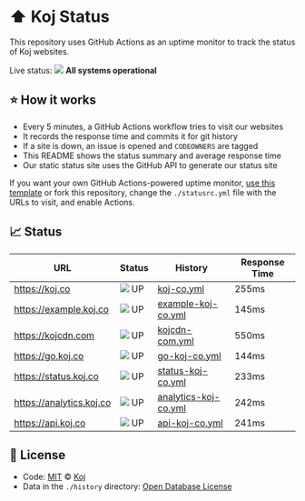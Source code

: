 # ⬆️ Koj Status

This repository uses GitHub Actions as an uptime monitor to track the status of Koj websites.

Live status: <!--live status--> ![](https://via.placeholder.com/10/2ecc71/000000?text=+) **All systems operational**

## ⭐ How it works

- Every 5 minutes, a GitHub Actions workflow tries to visit our websites
- It records the response time and commits it for git history
- If a site is down, an issue is opened and `CODEOWNERS` are tagged
- This README shows the status summary and average response time
- Our static status site uses the GitHub API to generate our status site

If you want your own GitHub Actions-powered uptime monitor, [use this template](https://docs.github.com/en/github/creating-cloning-and-archiving-repositories/creating-a-repository-from-a-template) or fork this repository, change the `./statusrc.yml` file with the URLs to visit, and enable Actions.

## 📈 Status

<!--start: status pages-->

| URL | Status | History | Response Time |
| --- | ------ | ------- | ------------- |
| https://koj.co | ![](https://via.placeholder.com/10/2ecc71/000000?text=+) UP | [koj-co.yml](https://github.com/koj-co/status/commits/master/history/koj-co.yml) | 255ms |
| https://example.koj.co | ![](https://via.placeholder.com/10/2ecc71/000000?text=+) UP | [example-koj-co.yml](https://github.com/koj-co/status/commits/master/history/example-koj-co.yml) | 145ms |
| https://kojcdn.com | ![](https://via.placeholder.com/10/2ecc71/000000?text=+) UP | [kojcdn-com.yml](https://github.com/koj-co/status/commits/master/history/kojcdn-com.yml) | 550ms |
| https://go.koj.co | ![](https://via.placeholder.com/10/2ecc71/000000?text=+) UP | [go-koj-co.yml](https://github.com/koj-co/status/commits/master/history/go-koj-co.yml) | 144ms |
| https://status.koj.co | ![](https://via.placeholder.com/10/2ecc71/000000?text=+) UP | [status-koj-co.yml](https://github.com/koj-co/status/commits/master/history/status-koj-co.yml) | 233ms |
| https://analytics.koj.co | ![](https://via.placeholder.com/10/2ecc71/000000?text=+) UP | [analytics-koj-co.yml](https://github.com/koj-co/status/commits/master/history/analytics-koj-co.yml) | 242ms |
| https://api.koj.co | ![](https://via.placeholder.com/10/2ecc71/000000?text=+) UP | [api-koj-co.yml](https://github.com/koj-co/status/commits/master/history/api-koj-co.yml) | 241ms |

<!--end: status pages-->

## 📄 License

- Code: [MIT](./LICENSE) © [Koj](https://koj.co)
- Data in the `./history` directory: [Open Database License](https://opendatacommons.org/licenses/odbl/1-0/)
